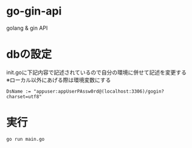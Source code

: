 # go-gin-api
golang &amp; gin API 

# dbの設定
init.goに下記内容で記述されているので自分の環境に併せて記述を変更する<br>
※ローカル以外にあげる際は環境変数にする

    DsName := "appuser:appUserPAssw0rd@(localhost:3306)/gogin?charset=utf8"


# 実行
    go run main.go
